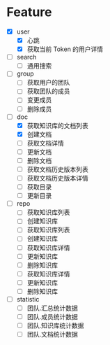 # Feature

- [x] user
  - [x] 心跳
  - [x] 获取当前 Token 的用户详情
- [ ] search
  - [ ] 通用搜索
- [ ] group
  - [ ] 获取用户的团队
  - [ ] 获取团队的成员
  - [ ] 变更成员
  - [ ] 删除成员
- [ ] doc
  - [x] 获取知识库的文档列表
  - [x] 创建文档
  - [ ] 获取文档详情
  - [ ] 更新文档
  - [ ] 删除文档
  - [ ] 获取文档历史版本列表
  - [ ] 获取文档历史版本详情
  - [ ] 获取目录
  - [ ] 更新目录
- [ ] repo
  - [ ] 获取知识库列表
  - [ ] 创建知识库
  - [ ] 获取知识库列表
  - [ ] 创建知识库
  - [ ] 获取知识库详情
  - [ ] 更新知识库
  - [ ] 删除知识库
  - [ ] 获取知识库详情
  - [ ] 更新知识库
  - [ ] 删除知识库
- [ ] statistic
  - [ ] 团队.汇总统计数据
  - [ ] 团队.成员统计数据
  - [ ] 团队.知识库统计数据
  - [ ] 团队.文档统计数据